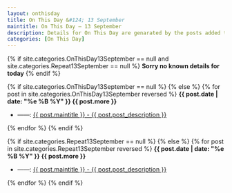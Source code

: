 ```yaml
---
layout: onthisday
title: On This Day &#124; 13 September
maintitle: On This Day — 13 September
description: Details for On This Day are genarated by the posts added to the website so the content is subject to changes/updates over time.
categories: [On This Day]
---
```


{% if site.categories.OnThisDay13September == null and site.categories.Repeat13September == null %}
<strong>Sorry no known details for today</strong>
{% endif %}

{% if site.categories.OnThisDay13September == null %}
{% else %}
{% for post in site.categories.OnThisDay13September reversed %}
<strong>{{ post.date | date: "%e %B %Y" }} {{ post.more }}</strong>
<ul>
<li> ——: <a href="{{ post.url }}">{{ post.maintitle }} - {{ post.post_description }}</a></li>
</ul>
{% endfor %}
{% endif %}

{% if site.categories.Repeat13September == null %}
{% else %}
{% for post in site.categories.Repeat13September reversed %}
<strong>{{ post.date | date: "%e %B %Y" }} {{ post.more }}</strong>
<ul>
<li> ——: <a href="{{ post.url }}">{{ post.maintitle }} - {{ post.post_description }}</a></li>
</ul>
{% endfor %}
{% endif %}
